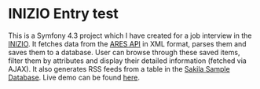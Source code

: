 # INIZIO Entry test
This is a Symfony 4.3 project which I have created for a job interview in the [INIZIO](https://www.inizio.cz/). It fetches 
data from the [ARES API](https://wwwinfo.mfcr.cz/ares/) in XML format, parses them and saves them to a database. User can browse through
these saved items, filter them by attributes and display their detailed information (fetched via AJAX). It also generates RSS feeds 
from a table in the [Sakila Sample Database](https://dev.mysql.com/doc/sakila/en/). Live demo can be found [here](https://www.inzio-entry-test.pechy-corp.cz).
